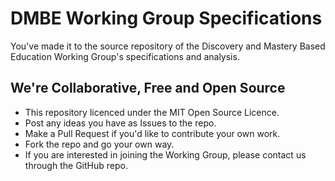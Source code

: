 # DMBE Working Group Specifications 

You've made it to the source repository of the Discovery and Mastery Based Education Working Group's specifications and analysis.

We're Collaborative, Free and Open Source
-----------------------------------------

- This repository licenced under the MIT Open Source Licence.
- Post any ideas you have as Issues to the repo.
- Make a Pull Request if you'd like to contribute your own work.
- Fork the repo and go your own way.
- If you are interested in joining the Working Group, please contact us through the GitHub repo.

